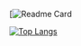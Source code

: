 [![Readme Card](https://github-readme-stats.vercel.app/api?username=johnodoncode&count_private=true&show_icons=true&theme=radical)

[![Top Langs](https://github-readme-stats.vercel.app/api/top-langs/?username=johnodoncode&theme=radical&layout=compact)](https://github.com/anuraghazra/github-readme-stats)
